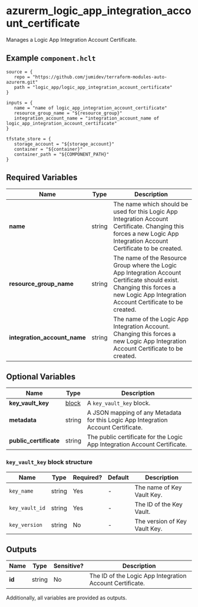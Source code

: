 # azurerm_logic_app_integration_account_certificate

Manages a Logic App Integration Account Certificate.

## Example `component.hclt`

```hcl
source = {
   repo = "https://github.com/jumidev/terraform-modules-auto-azurerm.git"   
   path = "logic_app/logic_app_integration_account_certificate"   
}

inputs = {
   name = "name of logic_app_integration_account_certificate"   
   resource_group_name = "${resource_group}"   
   integration_account_name = "integration_account_name of logic_app_integration_account_certificate"   
}

tfstate_store = {
   storage_account = "${storage_account}"   
   container = "${container}"   
   container_path = "${COMPONENT_PATH}"   
}

```

## Required Variables

| Name | Type |  Description |
| ---- | --------- |  ----------- |
| **name** | string |  The name which should be used for this Logic App Integration Account Certificate. Changing this forces a new Logic App Integration Account Certificate to be created. | 
| **resource_group_name** | string |  The name of the Resource Group where the Logic App Integration Account Certificate should exist. Changing this forces a new Logic App Integration Account Certificate to be created. | 
| **integration_account_name** | string |  The name of the Logic App Integration Account. Changing this forces a new Logic App Integration Account Certificate to be created. | 

## Optional Variables

| Name | Type |  Description |
| ---- | --------- |  ----------- |
| **key_vault_key** | [block](#key_vault_key-block-structure) |  A `key_vault_key` block. | 
| **metadata** | string |  A JSON mapping of any Metadata for this Logic App Integration Account Certificate. | 
| **public_certificate** | string |  The public certificate for the Logic App Integration Account Certificate. | 

### `key_vault_key` block structure

| Name | Type | Required? | Default | Description |
| ---- | ---- | --------- | ------- | ----------- |
| `key_name` | string | Yes | - | The name of Key Vault Key. |
| `key_vault_id` | string | Yes | - | The ID of the Key Vault. |
| `key_version` | string | No | - | The version of Key Vault Key. |



## Outputs

| Name | Type | Sensitive? | Description |
| ---- | ---- | --------- | --------- |
| **id** | string | No  | The ID of the Logic App Integration Account Certificate. | 

Additionally, all variables are provided as outputs.
